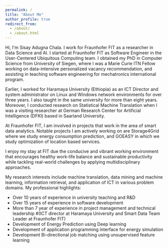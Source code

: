 ```yaml
---
permalink: /
title: "About Me"
author_profile: true
redirect_from: 
  - /about/
  - /about.html
---
```


Hi, I'm Sisay Adugna Chala. I work for Fraunhofer FIT as a researcher in Data Science and AI. I started at Fraunhofer FIT as Software Engineer in the User-Centered Ubiquitous Computing team. I obtained my PhD in Computer Science from University of Siegen, where I was a Marie Curie ITN Fellow working on data-intensive personalized vacancy recommendation, and assisting in teaching software engineering for mechatronics international program.

Earlier, I worked for Haramaya University (Ethiopia) as an ICT Director and system administrator on Linux and Windows network environments for over three years. I also taught in the same university for more than eight years. Moreover, I conducted research on Statistical Machine Translation when I was a visiting researcher at German Research Center for Artificial Intelligence (DFKI) based in Saarland University.  

At Fraunhofer FIT, I am involved in projects that work in the area of smart data analytics. Notable projects I am actively working on are Storage4Grid where we study energy consumption prediction, and GOEASY in which we study optimization of location based services.

I enjoy my stay at FIT due the conducive and vibrant working environment that encourages healthy work-life balance and sustainable productivity while tackling real-world challenges by applying multidisciplinary approaches.

My research interests include machine translation, data mining and machine learning, information retrieval, and application of ICT in various problem domains. My professional highlights:

  - Over 10 years of experience in university teaching and R&D
  - Over 15 years of experience in software development
  - More than 7 year of experience in project management and technical leadership 
  #(ICT director at Haramaya University and Smart Data Team Leader at Fraunhofer FIT)
  - Development of Energy Prediction using Deep learning
  - Development of application programming interface for energy simulation
  - Development Bi-directional job matching using unsupervised feature learning
